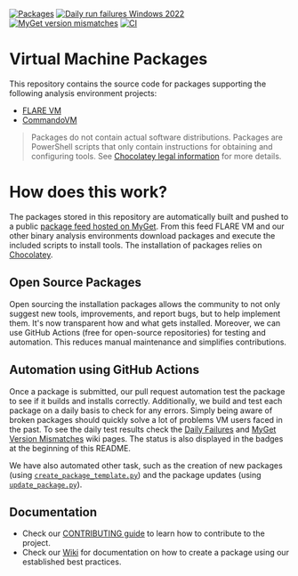 [![Packages](https://gist.githubusercontent.com/vm-packages/0e28118f551692f3401ac669e1d6761d/raw/packages_badge.svg)](https://github.com/mandiant/VM-Packages/wiki/Packages)
[![Daily run failures Windows 2022](https://gist.githubusercontent.com/vm-packages/7d6b2592948d916eb5529350308f01d1/raw/windows-2022_daily_badge.svg)](https://github.com/mandiant/VM-Packages/wiki/Daily-Failures)
[![MyGet version mismatches](https://gist.githubusercontent.com/vm-packages/dfe6ed22576b6c1d2fa749ff46f3bc6f/raw/myget_badge.svg)](https://github.com/mandiant/VM-Packages/wiki/MyGet-Version-Mismatches)
[![CI](https://github.com/mandiant/VM-Packages/actions/workflows/ci.yml/badge.svg)](https://github.com/mandiant/VM-packages/actions?query=workflow%3ACI+branch%3Amain)

# Virtual Machine Packages

This repository contains the source code for packages supporting the following analysis environment projects:
* [FLARE VM](https://github.com/mandiant/flare-vm)
* [CommandoVM](https://github.com/mandiant/commando-vm)

> Packages do not contain actual software distributions.
> Packages are PowerShell scripts that only contain instructions for obtaining and configuring tools.
> See [Chocolatey legal information](https://docs.chocolatey.org/en-us/information/legal) for more details.


# How does this work?

The packages stored in this repository are automatically built and pushed to a public [package feed hosted on MyGet](https://www.myget.org/feed/Packages/vm-packages).
From this feed FLARE VM and our other binary analysis environments download packages and execute the included scripts to install tools.
The installation of packages relies on [Chocolatey](https://chocolatey.org/).


## Open Source Packages

Open sourcing the installation packages allows the community to not only suggest new tools, improvements, and report bugs, but to help implement them.
It's now transparent how and what gets installed.
Moreover, we can use GitHub Actions (free for open-source repositories) for testing and automation.
This reduces manual maintenance and simplifies contributions.


## Automation using GitHub Actions

Once a package is submitted, our pull request automation test the package to see if it builds and installs correctly.
Additionally, we build and test each package on a daily basis to check for any errors.
Simply being aware of broken packages should quickly solve a lot of problems VM users faced in the past.
To see the daily test results check the [Daily Failures](https://github.com/mandiant/VM-Packages/wiki/Daily-Failures) and [MyGet Version Mismatches](https://github.com/mandiant/VM-Packages/wiki/MyGet-Version-Mismatches) wiki pages.
The status is also displayed in the badges at the beginning of this README.

We have also automated other task, such as the creation of new packages (using [`create_package_template.py`](https://github.com/mandiant/VM-Packages/blob/main/scripts/utils/create_package_template.py)) and the package updates (using [`update_package.py`](https://github.com/mandiant/VM-Packages/blob/main/scripts/utils/update_package.py)).


## Documentation

- Check our [CONTRIBUTING guide](/CONTRIBUTING.md) to learn how to contribute to the project.
- Check our [Wiki](https://github.com/mandiant/VM-Packages/wiki) for documentation on how to create a package using our established best practices.
